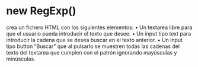 # new RegExp()
crea un fichero HTML con los siguientes elementos:
• Un textarea libre para que el usuario pueda introducir el texto que desee.
• Un input tipo text para introducir la cadena que se desea buscar en el texto anterior.
• Un input tipo button “Buscar” que al pulsarlo se muestren todas las cadenas del texto del textarea que cumplen con el patrón ignorando mayúsculas y minúsculas.